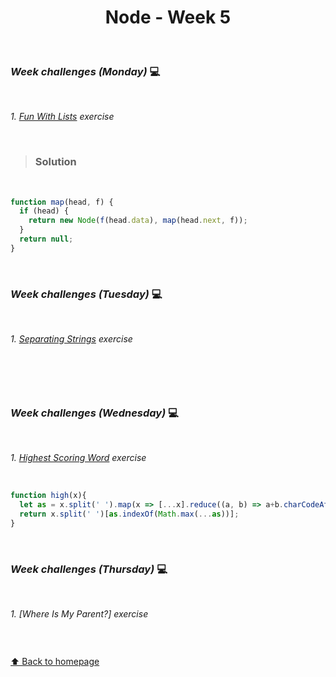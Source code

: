 <h1 align="center">Node - Week 5</h1>

<br>

### _Week challenges (Monday)_ 💻

<br>

_1. [Fun With Lists](https://www.codewars.com/kata/58259d9062cfb45e1a00006b/train/javascript) exercise_

<br>

> ### Solution 

<br>

```js
function map(head, f) {
  if (head) {
    return new Node(f(head.data), map(head.next, f));
  }
  return null;
}
```

<br>

### _Week challenges (Tuesday)_ 💻

<br>

_1. [Separating Strings]() exercise_

<br>

```js
```

<br>

### _Week challenges (Wednesday)_ 💻

<br>

_1. [Highest Scoring Word](https://www.codewars.com/kata/57eb8fcdf670e99d9b000272/train/javascript) exercise_

<br>

```js
function high(x){
  let as = x.split(' ').map(x => [...x].reduce((a, b) => a+b.charCodeAt(0) - 96, 0));
  return x.split(' ')[as.indexOf(Math.max(...as))];
}
```

<br>

### _Week challenges (Thursday)_ 💻

<br>

_1. [Where Is My Parent?] exercise_

<br>

```js
```


[⬆ Back to homepage](https://github.com/21atalia/core-code-upskilling-readme/blob/main/README.md)


